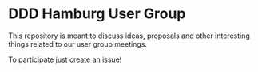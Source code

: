 # DDD Hamburg User Group

This repository is meant to discuss ideas, proposals and other interesting things related to our user group meetings.

To participate just [create an issue](https://github.com/DDD-Hamburg/participate/issues/new)!
